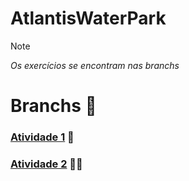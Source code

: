 # AtlantisWaterPark
>[!NOTE]
>*Os exercícios se encontram nas branchs*

# Branchs 🔗
### [Atividade 1](https://github.com/miguelcondesantos/AtlantisWaterPark/tree/Atv1) 🌊</br>
### [Atividade 2](https://github.com/miguelcondesantos/AtlantisWaterPark/tree/Atv2) 🏊🏻
